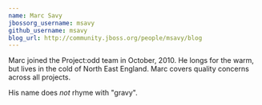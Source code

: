 ```yaml
---
name: Marc Savy
jbossorg_username: msavy
github_username: msavy
blog_url: http://community.jboss.org/people/msavy/blog
---
```


Marc joined the Project:odd team in October, 2010. He longs for the warm, but lives in the cold of North East England.
Marc covers quality concerns across all projects.

His name does *not* rhyme with "gravy".

